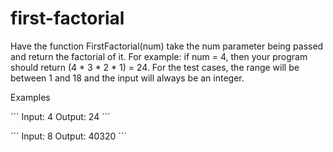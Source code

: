 # first-factorial

Have the function FirstFactorial(num) take the num parameter being passed and return the factorial of it. For example: if num = 4, then your program should return (4 * 3 * 2 * 1) = 24. For the test cases, the range will be between 1 and 18 and the input will always be an integer.

Examples

´´´
Input: 4
Output: 24
´´´

´´´
Input: 8
Output: 40320
´´´